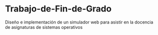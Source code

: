 # Trabajo-de-Fin-de-Grado
Diseño e implementación de un simulador web para asistir en la docencia de asignaturas de sistemas operativos
